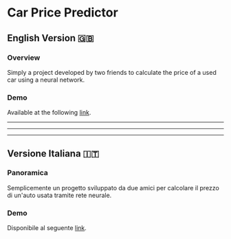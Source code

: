 # Car Price Predictor

## English Version 🇬🇧

### Overview
Simply a project developed by two friends to calculate the price of a used car using a neural network.

### Demo
Available at the following [link](https://davidepic.pythonanywhere.com/).

---
---
---

## Versione Italiana 🇮🇹

### Panoramica
Semplicemente un progetto sviluppato da due amici per calcolare il prezzo di un'auto usata tramite rete neurale.

### Demo
Disponibile al seguente [link](https://davidepic.pythonanywhere.com/).
